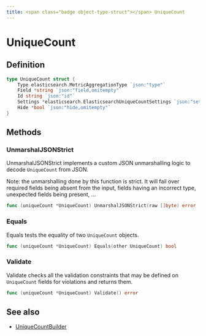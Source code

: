 ```yaml
---
title: <span class="badge object-type-struct"></span> UniqueCount
---
```

# <span class="badge object-type-struct"></span> UniqueCount

## Definition

```go
type UniqueCount struct {
    Type elasticsearch.MetricAggregationType `json:"type"`
    Field *string `json:"field,omitempty"`
    Id string `json:"id"`
    Settings *elasticsearch.ElasticsearchUniqueCountSettings `json:"settings,omitempty"`
    Hide *bool `json:"hide,omitempty"`
}
```
## Methods

### <span class="badge object-method"></span> UnmarshalJSONStrict

UnmarshalJSONStrict implements a custom JSON unmarshalling logic to decode `UniqueCount` from JSON.

Note: the unmarshalling done by this function is strict. It will fail over required fields being absent from the input, fields having an incorrect type, unexpected fields being present, …

```go
func (uniqueCount *UniqueCount) UnmarshalJSONStrict(raw []byte) error
```

### <span class="badge object-method"></span> Equals

Equals tests the equality of two `UniqueCount` objects.

```go
func (uniqueCount *UniqueCount) Equals(other UniqueCount) bool
```

### <span class="badge object-method"></span> Validate

Validate checks all the validation constraints that may be defined on `UniqueCount` fields for violations and returns them.

```go
func (uniqueCount *UniqueCount) Validate() error
```

## See also

 * <span class="badge builder"></span> [UniqueCountBuilder](./builder-UniqueCountBuilder.md)
